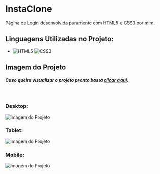 # InstaClone

Página de Login desenvolvida puramente com HTML5 e CSS3 por mim.

## Linguagens Utilizadas no Projeto:

* ![HTML5](https://img.shields.io/badge/html5-%23E34F26.svg?style=for-the-badge&logo=html5&logoColor=white) ![CSS3](https://img.shields.io/badge/css3-%231572B6.svg?style=for-the-badge&logo=css3&logoColor=white)

## Imagem do Projeto

##### Caso queira visualizar o projeto pronto basta [clicar aqui](https://dusbeat.github.io/InstaClone/).
<br>

### Desktop:
![Imagem do Projeto](https://cdn.discordapp.com/attachments/1081731626150670467/1081762829205504080/image.png)

### Tablet:
![Imagem do Projeto](https://cdn.discordapp.com/attachments/1081731626150670467/1081763344488353913/image.png)

### Mobile:
![Imagem do Projeto](https://cdn.discordapp.com/attachments/1081731626150670467/1081763517809565827/image.png)
